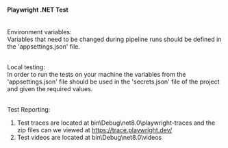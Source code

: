 #### Playwright .NET Test 

<br>
Environment variables:<br>
Variables that need to be changed during pipeline runs should be defined in the 'appsettings.json' file.
<br>
<br>

Local testing:<br>
In order to run the tests on your machine the variables from the 'appsettings.json' file should be used in the
'secrets.json' file of the project and given the required values.

<br>
Test Reporting:

1. Test traces are located at bin\Debug\net8.0\playwright-traces and the zip files can we viewed at https://trace.playwright.dev/
2. Test videos are located at bin\Debug\net8.0\videos
